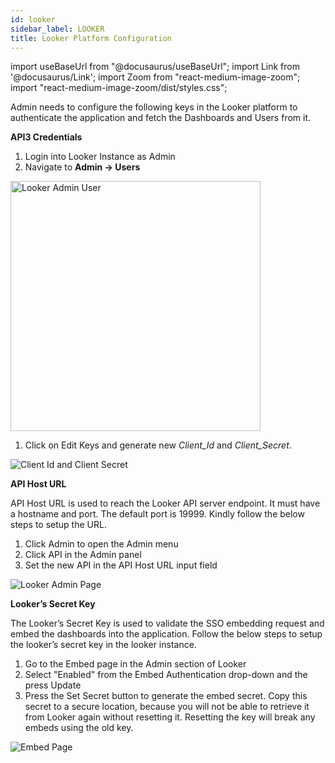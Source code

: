 ```yaml
---
id: looker 
sidebar_label: LOOKER
title: Looker Platform Configuration
---
```


import useBaseUrl from "@docusaurus/useBaseUrl";
import Link from '@docusaurus/Link';
import Zoom from "react-medium-image-zoom";
import "react-medium-image-zoom/dist/styles.css";

Admin needs to configure the following keys in the Looker platform to authenticate the application and fetch the Dashboards and Users from it.

**API3 Credentials**

1. Login into Looker Instance as Admin
1. Navigate to **Admin -> Users**

  <div class="center">
    <Zoom>
       <img alt="Looker Admin User" src={useBaseUrl('/doc-images/looker/looker-admin-user.png')} height="400"/>
    </Zoom>
  </div>

1. Click on Edit Keys and generate new *Client_Id* and *Client_Secret*.

  <div class="center">
    <Zoom>
       <img alt="Client Id and Client Secret" src={useBaseUrl('/doc-images/looker/client-id-secret.png')}/>
    </Zoom>
  </div>

**API Host URL**

API Host URL is used to reach the Looker API server endpoint. It must have a hostname and port. The default port is 19999. Kindly follow the below steps to setup the URL.

1. Click Admin to open the Admin menu
1. Click API in the Admin panel
1. Set the new API in the API Host URL input field

  <div class="center">
    <Zoom>
       <img alt="Looker Admin Page" src={useBaseUrl('/doc-images/looker/admin-page.png')}/>
    </Zoom>
  </div>

**Looker’s Secret Key**

The Looker’s Secret Key is used to validate the SSO embedding request and embed the dashboards into the application. Follow the below steps to setup the looker’s secret key in the looker instance.

1. Go to the Embed page in the Admin section of Looker
1. Select "Enabled" from the Embed Authentication drop-down and the press Update
1. Press the Set Secret button to generate the embed secret. Copy this secret to a secure location, because you will not be able to retrieve it from Looker again without resetting it. Resetting the key will break any embeds using the old key.

<div class="center">
  <Zoom>
<img alt="Embed Page" src={useBaseUrl('/doc-images/looker/embed-page.png')}/>
  </Zoom>
</div>
